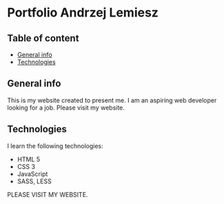# Portfolio Andrzej Lemiesz

## Table of content
* [General info](#general-info)
* [Technologies](#technologies)

## General info
This is my website created to present me. I am an aspiring web developer looking for a job. Please visit my website.

## Technologies
I learn the following technologies:

* HTML 5
* CSS 3
* JavaScript
* SASS, LESS


PLEASE VISIT MY WEBSITE.